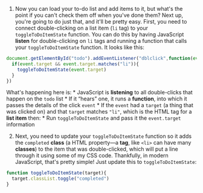 1. Now you can load your to-do list and add items to it, but what's the point if you can't check them off when you've done them? Next up, you're going to do just that, and it'll be pretty easy. First, you need to connect double-clicking on a list item (`li` tag) to your `toggleToDoItemState` function. You can do this by having JavaScript **listen** for double-clicking on `li` tags and running a function that calls your `toggleToDoItemState` function. It looks like this:
  ```JavaScript
  document.getElementById("todo").addEventListener("dblclick",function(event){
    if(event.target && event.target.matches("li")){
      toggleToDoItemState(event.target)
    }
  })
  ```
  What's happening here is:
    * JavaScript is **listening** to all double-clicks that happen on the `todo` list
    * If it “hears” one, it runs a **function**, into which it passes the details of the click `event`
    * If the `event` had a `target` (a thing that was clicked on) and that `target` matches `"li"`, which is the HTML tag for a **list item** then:
      * Run `toggleToDoItemState` and pass it the `event.target` information

2. Next, you need to update your `toggleToDoItemState` function so it adds the `completed` **class** (a HTML property—a **tag**, like `<li>` can have many **classes**) to the item that was double-clicked, which will put a line through it using some of my CSS code. Thankfully, in modern JavaScript, that's pretty simple! Just update this to `toggleToDoItemState`:
  ```JavaScript
  function toggleToDoItemState(target){
    target.classList.toggle("completed")
  }
  ```